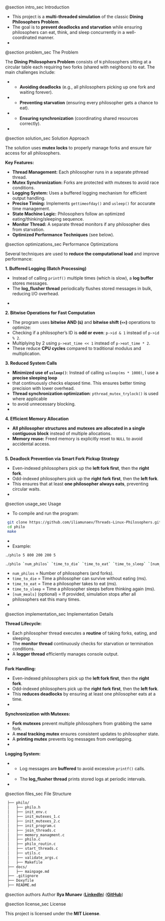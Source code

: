  @section intro_sec Introduction

 * This project is a **multi-threaded simulation** of the classic **Dining Philosophers Problem**.
 * The goal is to **prevent deadlocks and starvation** while ensuring philosophers can eat, think,
 and sleep concurrently in a well-coordinated manner.
 *
 @section problem_sec The Problem

 The **Dining Philosophers Problem** consists of `N` philosophers sitting at a circular table  each  requiring two forks (shared with neighbors) to eat.
 The main challenges include:
 * - **Avoiding deadlocks** (e.g., all philosophers picking up one fork and waiting forever).
 * - **Preventing starvation** (ensuring every philosopher gets a chance to eat).
 * - **Ensuring synchronization** (coordinating shared resources correctly).
 *
 @section solution_sec Solution Approach

 The solution uses **mutex locks** to properly manage forks
 and ensure fair access for all philosophers.

 **Key Features:**
 * **Thread Management:** Each philosopher runs in a separate pthread thread.
 * **Mutex Synchronization:** Forks are protected with mutexes to avoid race conditions.
 * **Logging System:** Uses a buffered logging mechanism for efficient output handling.
 * **Precise Timing:** Implements `gettimeofday()` and `usleep()` for accurate time management.
 * **State Machine Logic:** Philosophers follow an optimized eating/thinking/sleeping sequence.
 * **Monitor Thread:** A separate thread monitors if any philosopher dies from starvation.
 * **Optimized Performance Techniques** (see below).

 @section optimizations_sec Performance Optimizations

 Several techniques are used to **reduce the computational load** and improve performance:

 **1. Buffered Logging (Batch Processing)**
 - Instead of calling `printf()` multiple times (which is slow), a **log buffer** stores messages.
 - The **log_flusher thread** periodically flushes stored messages in bulk, reducing I/O overhead.
 *
 **2. Bitwise Operations for Fast Computation**
 - The program uses **bitwise AND (`&`)** and **bitwise shift (`<<`)** operations to optimize:
 - Checking if a philosopher’s ID is **odd or even**: `p->id & 1` instead of `p->id % 2`.
 - Multiplying by 2 using `p->eat_time << 1` instead of `p->eat_time * 2`.
 - These reduce **CPU cycles** compared to traditional modulus and multiplication.

 **3. Reduced System Calls**
 * **Minimized use of `usleep()`**: Instead of calling `usleep(ms * 1000)`, I use a **precise sleeping loop**
 *   that continuously checks elapsed time. This ensures better timing precision with lower overhead.
 * **Thread synchronization optimization**: `pthread_mutex_trylock()` is used where applicable
 *   to avoid unnecessary blocking.
 *
 **4. Efficient Memory Allocation**
 * **All philosopher structures and mutexes are allocated in a single contiguous block** instead of multiple allocations.
 * **Memory reuse:** Freed memory is explicitly reset to `NULL` to avoid accidental access.
 *
 **5. Deadlock Prevention via Smart Fork Pickup Strategy**
 * Even-indexed philosophers pick up the **left fork first**, then the **right fork**.
 * Odd-indexed philosophers pick up the **right fork first**, then the **left fork**.
 * This ensures that at least **one philosopher always eats**, preventing circular waits.
 *
 @section usage_sec Usage

 * To compile and run the program:
 ```bash
  git clone https://github.com/iliamunaev/Threads-Linux-Philosophers.git
  cd philo
  make
```
 *
 * Example:
```bash
./philo 5 800 200 200 5
```
```bash
./philo `num_philos` `time_to_die` `time_to_eat` `time_to_sleep` `[num_meals]`
```
 * `num_philos` = Number of philosophers (and forks).
 * `time_to_die` = Time a philosopher can survive without eating (ms).
 * `time_to_eat` = Time a philosopher takes to eat (ms).
 * `time_to_sleep` = Time a philosopher sleeps before thinking again (ms).
 * `[num_meals]` (optional) = If provided, simulation stops after all philosophers eat this many times.
 *
 @section implementation_sec Implementation Details

 **Thread Lifecycle:**
 * Each philosopher thread executes a **routine** of taking forks, eating, and sleeping.
 * The **monitor thread** continuously checks for starvation or termination conditions.
 * A **logger thread** efficiently manages console output.
 *
 **Fork Handling:**
 * Even-indexed philosophers pick up the **left fork first**, then the **right fork**.
 * Odd-indexed philosophers pick up the **right fork first**, then the **left fork**.
 * This **reduces deadlocks** by ensuring at least one philosopher eats at a time.
 *
 **Synchronization with Mutexes:**
 * **Fork mutexes** prevent multiple philosophers from grabbing the same fork.
 * A **meal tracking mutex** ensures consistent updates to philosopher state.
 *  A **printing mutex** prevents log messages from overlapping.
 *
 **Logging System:**
 *   - Log messages are **buffered** to avoid excessive `printf()` calls.
 *   - The **log_flusher thread** prints stored logs at periodic intervals.
 *
 @section files_sec File Structure

 ```bash
  ├── philo/
  │   ├── philo.h
  │   ├── init_env.c
  │   ├── init_mutexes_1.c
  │   ├── init_mutexes_2.c
  │   ├── init_program.c
  │   ├── join_threads.c
  │   ├── memory_managment.c
  │   ├── philo.c
  │   ├── philo_routin.c
  │   ├── start_threads.c
  │   ├── utils.c
  │   ├── validate_args.c
  │   ├── Makefile
  ├── docs/
  │   ├── mainpage.md
  ├── .gitignore
  ├── Doxyfile
  ├── README.md
```
 @section authors Author
 **Ilya Munaev** ([**LinkedIn**](https://www.linkedin.com/in/iliamunaev/)) ([**GitHub**](https://github.com/iliamunaev))

 @section license_sec License

This project is licensed under the **MIT License**.

